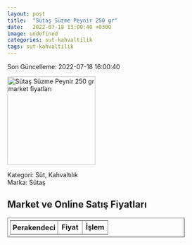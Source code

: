 ```yaml
---
layout: post
title:  "Sütaş Süzme Peynir 250 gr"
date:   2022-07-18 13:00:40 +0300
image: undefined
categories: sut-kahvaltilik
tags: sut-kahvaltilik
---
```


Son Güncelleme: 2022-07-18 16:00:40

<img src="undefined" width="200" alt="Sütaş Süzme Peynir 250 gr market fiyatları" />

Kategori: Süt, Kahvaltılık
<br />
Marka: Sütaş

<h2>Market ve Online Satış Fiyatları</h2>

<table border="1" style="padding: 5px;width:80%;">
  <tr>
    <td style="padding: 5px;"><strong>Perakendeci</strong></td>
    <td><strong>Fiyat</strong></td>
    <td><strong>İşlem</strong></td>
  </tr>
  
</table>
